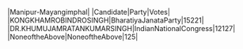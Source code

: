  
|Manipur-Mayangimphal|
|Candidate|Party|Votes|
|KONGKHAMROBINDROSINGH|BharatiyaJanataParty|15221|
|DR.KHUMUJAMRATANKUMARSINGH|IndianNationalCongress|12127|
|NoneoftheAbove|NoneoftheAbove|125|
